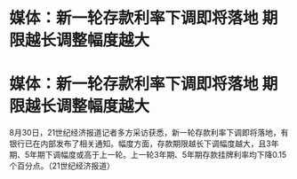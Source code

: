 # 媒体：新一轮存款利率下调即将落地 期限越长调整幅度越大

# 媒体：新一轮存款利率下调即将落地 期限越长调整幅度越大

8月30日，21世纪经济报道记者多方采访获悉，新一轮存款利率下调即将落地，有银行已在内部发布了相关通知。幅度方面，存款期限越长下调幅度越大，且3年期、5年期下调幅度或高于上一轮。上一轮3年期、5年期存款挂牌利率均下降0.15个百分点。（21世纪经济报道）

